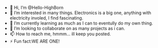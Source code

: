 - 👋 Hi, I’m @Hello-HighBorn
- 👀 I’m interested in many things. Electronics is a big one, anything with electricity involed, I find fascinating.
- 🌱 I’m currently learning as much as I can to eventully do my own thing.
- 💞️ I’m looking to collaborate on as many projects as i can.
- 📫 How to reach me, hmmm... ill keep you posted.  
- ⚡ Fun fact:WE ARE ONE!
<!---
Hello-HighBorn/Hello-HighBorn is a ✨ special ✨ repository because its `README.md` (this file) appears on your GitHub profile.
You can click the Preview link to take a look at your changes.
--->
